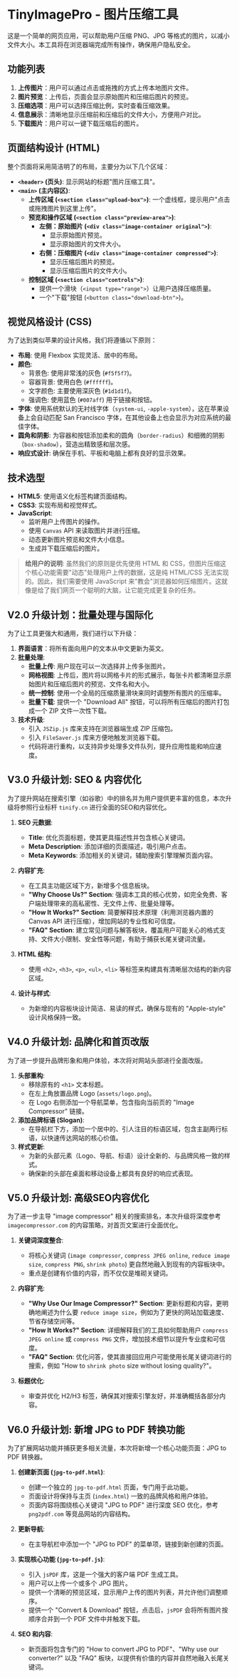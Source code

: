# TinyImagePro - 图片压缩工具

这是一个简单的网页应用，可以帮助用户压缩 PNG、JPG 等格式的图片，以减小文件大小。本工具将在浏览器端完成所有操作，确保用户隐私安全。

## 功能列表

1.  **上传图片**：用户可以通过点击或拖拽的方式上传本地图片文件。
2.  **图片预览**：上传后，页面会显示原始图片和压缩后图片的预览。
3.  **压缩选项**：用户可以选择压缩比例，实时查看压缩效果。
4.  **信息展示**：清晰地显示压缩前和压缩后的文件大小，方便用户对比。
5.  **下载图片**：用户可以一键下载压缩后的图片。

## 页面结构设计 (HTML)

整个页面将采用简洁明了的布局，主要分为以下几个区域：

-   **`<header>` (页头)**: 显示网站的标题"图片压缩工具"。
-   **`<main>` (主内容区)**:
    -   **上传区域 (`<section class="upload-box">`)**: 一个虚线框，提示用户"点击或拖拽图片到这里上传"。
    -   **预览和操作区域 (`<section class="preview-area">`)**:
        -   **左侧：原始图片 (`<div class="image-container original">`)**:
            -   显示原始图片预览。
            -   显示原始图片的文件大小。
        -   **右侧：压缩图片 (`<div class="image-container compressed">`)**:
            -   显示压缩后图片的预览。
            -   显示压缩后图片的文件大小。
    -   **控制区域 (`<section class="controls">`)**:
        -   提供一个滑块（`<input type="range">`）让用户选择压缩质量。
        -   一个"下载"按钮 (`<button class="download-btn">`)。

## 视觉风格设计 (CSS)

为了达到类似苹果的设计风格，我们将遵循以下原则：

-   **布局**: 使用 Flexbox 实现灵活、居中的布局。
-   **颜色**:
    -   背景色: 使用非常浅的灰色 (`#f5f5f7`)。
    -   容器背景: 使用白色 (`#ffffff`)。
    -   文字颜色: 主要使用深灰色 (`#1d1d1f`)。
    -   强调色: 使用蓝色 (`#007aff`) 用于链接和按钮。
-   **字体**: 使用系统默认的无衬线字体（`system-ui`, `-apple-system`），这在苹果设备上会自动匹配 San Francisco 字体，在其他设备上也会显示为对应系统的最佳字体。
-   **圆角和阴影**: 为容器和按钮添加柔和的圆角（`border-radius`）和细微的阴影（`box-shadow`），营造出精致感和层次感。
-   **响应式设计**: 确保在手机、平板和电脑上都有良好的显示效果。

## 技术选型

-   **HTML5**: 使用语义化标签构建页面结构。
-   **CSS3**: 实现布局和视觉样式。
-   **JavaScript**:
    -   监听用户上传图片的操作。
    -   使用 `Canvas` API 来读取图片并进行压缩。
    -   动态更新图片预览和文件大小信息。
    -   生成并下载压缩后的图片。

> **给用户的说明**: 虽然我们的原则是优先使用 HTML 和 CSS，但图片压缩这个核心功能需要"动态"处理用户上传的数据，这是纯 HTML/CSS 无法实现的。因此，我们需要使用 JavaScript 来"教会"浏览器如何压缩图片。这就像是给了我们网页一个聪明的大脑，让它能完成更复杂的任务。

## V2.0 升级计划：批量处理与国际化

为了让工具更强大和通用，我们进行以下升级：

1.  **界面语言**：将所有面向用户的文本从中文更新为英文。
2.  **批量处理**:
    -   **批量上传**: 用户现在可以一次选择并上传多张图片。
    -   **网格视图**: 上传后，图片将以网格卡片的形式展示，每张卡片都清晰显示原始图片和压缩后图片的预览、文件名和大小。
    -   **统一控制**: 使用一个全局的压缩质量滑块来同时调整所有图片的压缩率。
    -   **批量下载**: 提供一个 "Download All" 按钮，可以将所有压缩后的图片打包成一个 ZIP 文件一次性下载。
3.  **技术升级**:
    -   引入 `JSZip.js` 库来支持在浏览器端生成 ZIP 压缩包。
    -   引入 `FileSaver.js` 库来方便地触发浏览器下载。
    -   代码将进行重构，以支持异步处理多文件队列，提升应用性能和响应速度。

## V3.0 升级计划: SEO & 内容优化

为了提升网站在搜索引擎（如谷歌）中的排名并为用户提供更丰富的信息，本次升级将参照行业标杆 `tinify.cn` 进行全面的SEO和内容优化。

1.  **SEO 元数据**:
    -   **Title**: 优化页面标题，使其更具描述性并包含核心关键词。
    -   **Meta Description**: 添加详细的页面描述，吸引用户点击。
    -   **Meta Keywords**: 添加相关的关键词，辅助搜索引擎理解页面内容。

2.  **内容扩充**:
    -   在工具主功能区域下方，新增多个信息板块。
    -   **"Why Choose Us?" Section**: 强调本工具的核心优势，如完全免费、客户端处理带来的高私密性、无文件上传、批量处理等。
    -   **"How It Works?" Section**: 简要解释技术原理（利用浏览器内置的 Canvas API 进行压缩），增加网站的专业性和可信度。
    -   **"FAQ" Section**: 建立常见问题与解答板块，覆盖用户可能关心的格式支持、文件大小限制、安全性等问题，有助于捕获长尾关键词流量。

3.  **HTML 结构**:
    -   使用 `<h2>`, `<h3>`, `<p>`, `<ul>`, `<li>` 等标签来构建具有清晰层次结构的新内容区域。

4.  **设计与样式**:
    -   为新增的内容板块设计简洁、易读的样式，确保与现有的 "Apple-style" 设计风格保持一致。

## V4.0 升级计划: 品牌化和首页改版

为了进一步提升品牌形象和用户体验，本次将对网站头部进行全面改版。

1.  **头部重构**:
    -   移除原有的 `<h1>` 文本标题。
    -   在左上角放置品牌 Logo (`assets/logo.png`)。
    -   在 Logo 右侧添加一个导航菜单，包含指向当前页的 "Image Compressor" 链接。
2.  **添加品牌标语 (Slogan)**:
    -   在导航栏下方，添加一个居中的、引人注目的标语区域，包含主副两行标语，以快速传达网站的核心价值。
3.  **样式更新**:
    -   为新的头部元素（Logo、导航、标语）设计全新的、与品牌风格一致的样式。
    -   确保新的头部在桌面和移动设备上都具有良好的响应式表现。

## V5.0 升级计划: 高级SEO内容优化

为了进一步主导 "image compressor" 相关的搜索排名，本次升级将深度参考 `imagecompressor.com` 的内容策略，对首页文案进行全面优化。

1.  **关键词深度整合**:
    -   将核心关键词 (`image compressor`, `compress JPEG online`, `reduce image size`, `compress PNG`, `shrink photo`) 更自然地融入到现有的内容板块中。
    -   重点是创建有价值的内容，而不仅仅是堆砌关键词。

2.  **内容扩充**:
    -   **"Why Use Our Image Compressor?" Section**: 更新标题和内容，更明确地阐述为什么要 `reduce image size`，例如为了更快的网站加载速度、节省存储空间等。
    -   **"How It Works?" Section**: 详细解释我们的工具如何帮助用户 `compress JPEG online` 或 `compress PNG` 文件，增加技术细节以提升专业度和可信度。
    -   **"FAQ" Section**: 优化问答，使其直接回应用户可能使用长尾关键词进行的搜索，例如 "How to `shrink photo` size without losing quality?"。

3.  **标题优化**:
    -   审查并优化 H2/H3 标签，确保其对搜索引擎友好，并准确概括各部分内容。

## V6.0 升级计划: 新增 JPG to PDF 转换功能

为了扩展网站功能并捕获更多相关流量，本次将新增一个核心功能页面：JPG to PDF 转换器。

1.  **创建新页面 (`jpg-to-pdf.html`)**:
    -   创建一个独立的 `jpg-to-pdf.html` 页面，专门用于此功能。
    -   页面设计将保持与主页 (`index.html`) 一致的品牌风格和用户体验。
    -   页面内容将围绕核心关键词 "JPG to PDF" 进行深度 SEO 优化，参考 `png2pdf.com` 等竞品网站的内容结构。

2.  **更新导航**:
    -   在主导航栏中添加一个 "JPG to PDF" 的菜单项，链接到新创建的页面。

3.  **实现核心功能 (`jpg-to-pdf.js`)**:
    -   引入 `jsPDF` 库，这是一个强大的客户端 PDF 生成工具。
    -   用户可以上传一个或多个 JPG 图片。
    -   提供一个清晰的预览区域，显示用户上传的图片列表，并允许他们调整顺序。
    -   提供一个 "Convert & Download" 按钮，点击后，`jsPDF` 会将所有图片按顺序合并到一个 PDF 文件中并触发下载。

4.  **SEO 和内容**:
    -   新页面将包含专门的 "How to convert JPG to PDF"、"Why use our converter?" 以及 "FAQ" 板块，以提供有价值的内容并自然地融入长尾关键词。 